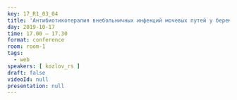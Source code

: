 ```yaml
---
key: 17_R1_03_04
title: 'Антибиотикотерапия внебольничных инфекций мочевых путей у беременных'
day: 2019-10-17
time: 17.00 – 17.30
format: conference
room: room-1
tags:
  - web
speakers: [ kozlov_rs ]
draft: false
videoId: null
presentation: null
---
```

